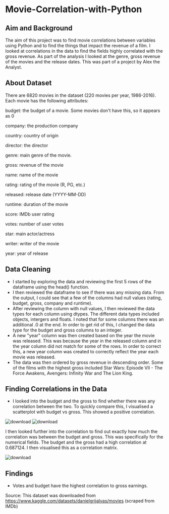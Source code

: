# Movie-Correlation-with-Python

## Aim and Background

The aim of this project was to find movie correlations between variables using Python and to find the things that impact the revenue of a film. I looked at correlations in the data to find the fields highly correlated with the gross revenue. As part of the analysis I looked at the genre, gross revenue of the movies and the release dates. This was part of a project by Alex the Analyst.

## About Dataset

There are 6820 movies in the dataset (220 movies per year, 1986-2016). Each movie has the following attributes:

budget: the budget of a movie. Some movies don't have this, so it appears as 0

company: the production company

country: country of origin

director: the director

genre: main genre of the movie.

gross: revenue of the movie

name: name of the movie

rating: rating of the movie (R, PG, etc.)

released: release date (YYYY-MM-DD)

runtime: duration of the movie

score: IMDb user rating

votes: number of user votes

star: main actor/actress

writer: writer of the movie

year: year of release

## Data Cleaning

* I started by exploring the data and reviewing the first 5 rows of the dataframe using the head() function.
* I then reviewed the dataframe to see if there was any missing data. From the output, I could see that a few of the columns had null values (rating, budget, gross, company and runtime).
* After reviewing the column with null values, I then reviewed the data types for each column using dtypes. The different data types included objects, intergers and floats. I noted that for some columns there was an additional .0 at the end. In order to get rid of this, I changed the data type for the budget and gross columns to an integer.
* A new "year" column was then created based on the year the movie was released. This was because the year in the released column and in the year column did not match for some of the rows. In order to correct this, a new year column was created to correctly reflect the year each movie was released.
* The data was then ordered by gross revenue in descending order. Some of the films with the highest gross included Star Wars: Episode VII - The Force Awakens, Avengers: Infinity War and The Lion King.

## Finding Correlations in the Data 

* I looked into the budget and the gross to find whether there was any correlation between the two. To quickly compare this, I visualised a scatterplot with budget vs gross. This showed a positive correlation.
  
![download](https://github.com/MariaTayo/Movie-Correlation-with-Python/assets/117232459/e5b2743c-6a69-46a1-8795-c22760f25c43)
![download](https://github.com/MariaTayo/Movie-Correlation-with-Python/assets/117232459/5f8e52cc-10ab-406a-8938-64f21846c21e)

I then looked further into the correlation to find out exactly how much the correlation was between the budget and gross. This was specifically for the numerical fields. The budget and the gross had a high correlation at 0.687124. I then visualised this as a correlation matrix. 

![download](https://github.com/MariaTayo/Movie-Correlation-with-Python/assets/117232459/09cf0eb3-66f3-4e7f-b4ad-9da8cb9fc22f)

## Findings 

* Votes and budget have the highest correlation to gross earnings.

Source: This dataset was downloaded from https://www.kaggle.com/datasets/danielgrijalvas/movies 
(scraped from IMDb)

